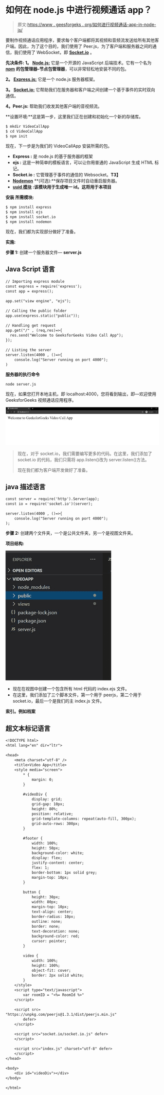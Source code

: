 # 如何在 node.js 中进行视频通话 app？

> 原文:[https://www . geesforgeks . org/如何进行视频通话-app-in-node-js/](https://www.geeksforgeeks.org/how-to-make-a-video-call-app-in-node-js/)

要制作视频通话应用程序，要求每个客户端都将其视频和音频流发送给所有其他客户端。因此，为了这个目的，我们使用了 Peer.js，为了客户端和服务器之间的通信，我们使用了 WebSocket，即 [**Socket.io**](https://www.geeksforgeeks.org/introduction-to-sockets-io-in-node/) 。

**先决条件:**
**1。 [**Node.js:**](https://www.geeksforgeeks.org/nodejs-tutorials/)** 它是一个开源的 JavaScript 后端技术。它有一个名为 [**npm**](https://www.geeksforgeeks.org/node-js-npm-node-package-manager/#:~:text=NPM%20(Node%20Package%20Manager)%20is,default%20package%20manager%20for%20Node.&text=A%20package%20contains%20all%20the,a%20project%20through%20the%20package.) **的包管理器–节点包管理器**，可以非常轻松地安装不同的包。

**2。 [**Express.js:**](https://www.geeksforgeeks.org/working-of-express-js-middleware-and-its-benefits/)** 它是一个 node.js 服务器框架。

**3。 [**Socket.io:**](https://www.geeksforgeeks.org/introduction-to-sockets-io-in-node/)** 它帮助我们在服务器和客户端之间创建一个基于事件的实时双向通信。

**4。Peer.js:** 帮助我们收发其他客户端的音视频流。

**设置环境:**这是第一步，这里我们正在创建和初始化一个新的存储库。

```
$ mkdir VideoCallApp 
$ cd VideoCallApp
$ npm init
```

现在，下一步是为我们的 VideoCallApp 安装所需的包。

*   **Express :** 是 node.js 的基于服务器的框架
*   **ejs :** 这是一种简单的模板语言，可以让你用普通的 JavaScript 生成 HTML 标记。
*   **Socket.io :** 它管理基于事件的通信的 Websocket。**T3】**
*   [**Nodemon**](https://www.geeksforgeeks.org/node-js-nodemon-module/#:~:text=The%20nodemon%20Module%20is%20a,code%20and%20method%20of%20development.) **(可选):**保存项目文件时自动重启服务器。
*   [**uuid 模块**](https://www.geeksforgeeks.org/node-js-npm-uuid/) **:该模块用于生成唯一 id。这将用于本项目**

**安装** **所需模块:**

```
$ npm install express
$ npm install ejs
$ npm install socket.io
$ npm install nodemon
```

现在，我们都为实现部分做好了准备。

**实施:**

**步骤 1:** 创建一个服务器文件— **server.js**

## Java Script 语言

```
// Importing express module
const express = require('express'); 
const app = express(); 

app.set("view engine", "ejs"); 

// Calling the public folder
app.use(express.static("public")); 

// Handling get request
app.get("/" , (req,res)=>{
  res.send("Welcome to GeeksforGeeks Video Call App"); 
});

// Listing the server 
server.listen(4000 , ()=>{
    console.log("Server running on port 4000");
) 
```

**服务器的执行命令**

```
node server.js
```

现在，如果您打开本地主机，即 localhost:4000，您将看到输出，即—欢迎使用 GeeksforGeeks 视频通话应用程序。

![](img/96507d491cb7057075537e5bffd8cbcc.png)

> 现在，对于 socket.io，我们需要编写更多的代码。在这里，我们添加了 socket.io 的代码，我们只需将 app.listen()改为 server.listen()方法。
> 
> 现在我们都为客户端开发做好了准备。

## java 描述语言

```
const server = require('http').Server(app);
const io = require('socket.io')(server);

server.listen(4000 , ()=>{
    console.log("Server running on port 4000");
);
```

**步骤 2:** 创建两个文件夹，一个是公共文件夹，另一个是视图文件夹。

**项目结构:**

![](img/0bc23c36a7c7eb00983e7c294151372c.png)

*   现在在视图中创建一个包含所有 html 代码的 index.ejs 文件。
*   在这里，我们添加了三个脚本文件，第一个用于 peerjs，第二个用于 socket.io，最后一个是我们的主 index.js 文件。

**索引。例如档案**

## 超文本标记语言

```
<!DOCTYPE html>
<html lang="en" dir="ltr">

<head>
    <meta charset="utf-8" />
    <title>Video App</title>
    <style media="screen">
        * {
            margin: 0;
        }

        #videoDiv {
            display: grid;
            grid-gap: 10px;
            height: 80%;
            position: relative;
            grid-template-columns: repeat(auto-fill, 300px);
            grid-auto-rows: 300px;
        }

        #footer {
            width: 100%;
            height: 50px;
            background-color: white;
            display: flex;
            justify-content: center;
            flex: 1;
            border-bottom: 1px solid grey;
            margin-top: 10px;
        }

        button {
            height: 30px;
            width: 80px;
            margin-top: 10px;
            text-align: center;
            border-radius: 10px;
            outline: none;
            border: none;
            text-decoration: none;
            background-color: red;
            cursor: pointer;
        }

        video {
            width: 100%;
            height: 100%;
            object-fit: cover;
            border: 2px solid white;
        }
    </style>
    <script type="text/javascript">
        var roomID = "<%= RoomId %>"
    </script>

    <script src=
"https://unpkg.com/peerjs@1.3.1/dist/peerjs.min.js"
        defer>
    </script>

    <script src="socket.io/socket.io.js" defer>
    </script>

    <script src="index.js" charset="utf-8" defer>
    </script>
</head>

<body>
    <div id="videoDiv"></div>
</body>

</html>
```